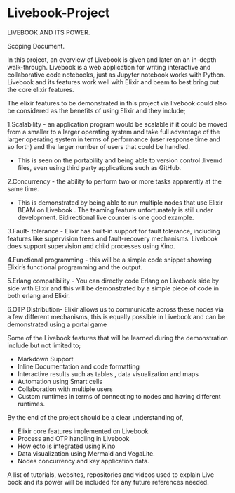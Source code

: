 ﻿# Livebook-Project
 LIVEBOOK AND ITS POWER.

Scoping Document.

In this project, an overview of Livebook is given and later on an in-depth walk-through.
Livebook is a web application for writing interactive and collaborative code notebooks, just as Jupyter notebook works with Python. Livebook and its features work well with Elixir and beam to best bring out the core elixir features.

The elixir features to be demonstrated in this project via livebook could also be considered as the benefits of using Elixir and they include;


1.Scalability - an application program would be scalable if it could be moved from a smaller to a larger operating system and take full advantage of the larger operating system in terms of performance (user response time and so forth) and the larger number of users that could be handled.

- This is seen on the portability and being able to version control .livemd files, even using third party applications such as GitHub.

2.Concurrency  -  the ability to perform two or more tasks apparently at the same time.

- This is demonstrated by being able to run multiple nodes that use Elixir BEAM on Livebook . The teaming feature unfortunately is still under development. Bidirectional live counter is one good example.

3.Fault- tolerance - Elixir has built-in support for fault tolerance, including features like supervision trees and fault-recovery mechanisms. Livebook does support supervision and child processes using Kino.

4.Functional programming - this will be a simple code snippet showing Elixir’s functional programming and the output.


5.Erlang compatibility - You can directly code Erlang on Livebook side by side with Elixir and this will be demonstrated by a  simple piece of code in both erlang and Elixir.

6.OTP Distribution- 
Elixir allows us to communicate across these nodes via a few different mechanisms, this is equally possible in Livebook and can be demonstrated using a portal game

Some of the Livebook features that will be learned during the demonstration include but not limited to;
- Markdown Support
- Inline Documentation and code formatting
- Interactive results such as tables , data visualization and maps
- Automation using Smart cells
- Collaboration with multiple users
- Custom runtimes in terms of connecting to nodes and having different runtimes.

By the end of the project should be a clear understanding of,
- Elixir core features implemented on Livebook
- Process and OTP handling in Livebook
- How ecto is integrated using Kino
- Data visualization using Mermaid and VegaLite.
- Nodes concurrency and key application data.

A list of tutorials, websites, repositories and videos  used to explain  Live book and its power will be included for any future references needed.

